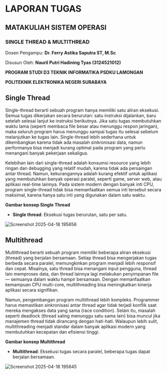 
# LAPORAN TUGAS
## MATAKULIAH SISTEM OPERASI
### SINGLE THREAD & MULTITHREAD


Dosen Pengampu:
**Dr. Ferry Astika Saputra ST, M.Sc**

Disusun Oleh:
**Nauril Putri Hadining Tyas (3124521012)**


**PROGRAM STUDI D3 TEKNIK INFORMATIKA PSDKU LAMONGAN**

**POLITEKNIK ELEKTRONIKA NEGERI SURABAYA**


## Single Thread


Single-thread berarti sebuah program hanya memiliki satu aliran eksekusi. Semua tugas dikerjakan secara berurutan: satu instruksi dijalankan, baru setelah selesai lanjut ke instruksi berikutnya. Jika satu tugas membutuhkan waktu lama (seperti membaca file besar atau menunggu respon jaringan), maka seluruh program harus menunggu sampai tugas itu selesai sebelum melanjutkan ke tugas lain. Single-thread lebih sederhana untuk dikembangkan karena tidak ada masalah sinkronisasi data, namun performanya bisa menjadi kurang optimal pada program yang perlu menangani banyak pekerjaan sekaligus.

Kelebihan lain dari single-thread adalah konsumsi resource yang lebih ringan dan debugging yang relatif mudah, karena tidak ada persaingan antar thread. Namun, kekurangannya adalah kurang efektif untuk aplikasi yang membutuhkan banyak operasi paralel, seperti game, server web, atau aplikasi real-time lainnya. Pada sistem modern dengan banyak inti CPU, program single-thread tidak bisa memanfaatkan semua inti tersebut secara maksimal, karena hanya satu inti yang digunakan dalam satu waktu.

**Gambar konsep Single Thread**

* **Single thread**: Eksekusi tugas berurutan, satu per satu.

![Screenshot 2025-04-18 195656](https://github.com/user-attachments/assets/662d1ee3-8dc6-40fc-bf49-2927a2836751)

## Multithread

Multithread berarti sebuah program memiliki beberapa aliran eksekusi (thread) yang berjalan bersamaan. Setiap thread bisa mengerjakan tugas berbeda secara paralel, memungkinkan program menjadi lebih responsif dan cepat. Misalnya, satu thread bisa menangani input pengguna, thread lain memproses data, dan thread lainnya lagi melakukan penyimpanan file — semuanya dalam waktu hampir bersamaan. Dengan memanfaatkan kemampuan CPU multi-core, multithreading bisa meningkatkan kinerja aplikasi secara signifikan.

Namun, pengembangan program multithread lebih kompleks. Programmer harus memastikan sinkronisasi antar thread agar tidak terjadi konflik saat mereka mengakses data yang sama (race condition). Selain itu, masalah seperti deadlock (thread saling menunggu satu sama lain) bisa muncul jika manajemen thread tidak dirancang dengan hati-hati. Walaupun lebih sulit, multithreading menjadi standar dalam banyak aplikasi modern yang membutuhkan kecepatan dan efisiensi tinggi.

**Gambar konsep Multithread**
* **Multithread**: Eksekusi tugas secara paralel, beberapa tugas dapat berjalan bersamaan.

![Screenshot 2025-04-18 195645](https://github.com/user-attachments/assets/4ce98a3c-e096-4b19-8c9a-a6ce77c66e9e)

